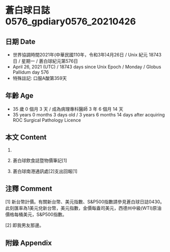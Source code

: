 [_metadata_:encoding]: - "utf-8"
[_metadata_:language]: - "zh-Hant-TW"
[_metadata_:fileformat]: - "markdown"
[_metadata_:MIME_type]: - "text/plain"
[_metadata_:markdown_version]: - "commonmark version 0.29"
[_metadata_:markdown_spec]: - "https://spec.commonmark.org/0.29/"

# 蒼白球日誌0576_gpdiary0576_20210426 #

## 日期 Date ##

* 世界協調時間2021年(中華民國110年，令和3年)4月26日 / Unix 紀元 18743 日 / 星期一 / 蒼白球紀元第576日
* April 26, 2021 (UTC) / 18743 days since Unix Epoch / Monday / Globus Pallidum day 576
* 特殊註記: 口服A酸第359天

## 年齡 Age ##

* 35 歲 0 個月 3 天 / 成為病理專科醫師 3 年 6 個月 14 天
* 35 years 0 months 3 days old / 3 years 6 months 14 days after acquiring ROC Surgical Pathology Licence

## 本文 Content ##

1. 

    
2. 蒼白球飲食誌暨物價筆記[1]

    
3. 蒼白球南港通訊處[2]支出回報[1]

    

## 注釋 Comment ##

[1] 新台幣計價。有關新台幣、美元指數、S&P500指數請參見蒼白球日誌0430。此刻匯率為1美元兌新台幣，美元指數，金價每盎司美元，西德州中級(WTI)原油價格每桶美元，S&P500指數。


[2] 即我男友那邊。



## 附錄 Appendix ##

